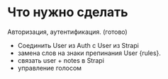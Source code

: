 # Что нужно сделать

 Авторизация, аутентификация. (готово)
- Соединить User из Auth с User из Strapi
- замена слов на знаки препинания User {rules}.
- связать user + notes в Strapi
- управление голосом